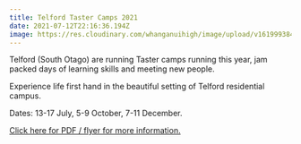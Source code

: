 ```yaml
---
title: Telford Taster Camps 2021
date: 2021-07-12T22:16:36.194Z
image: https://res.cloudinary.com/whanganuihigh/image/upload/v1619993843/News/Telford-Logo_20_Black.png
---
```

Telford (South Otago) are running Taster camps running this year, jam packed days of learning skills and meeting new people.

Experience life first hand in the beautiful setting of Telford residential campus.

Dates: 13-17 July, 5-9 October, 7-11 December.

[Click here for PDF / flyer for more information.](https://res.cloudinary.com/whanganuihigh/image/upload/v1618523642/Careers%20and%20Vocational/Telford_Taster_Camp_Flyer_2021.pdf)